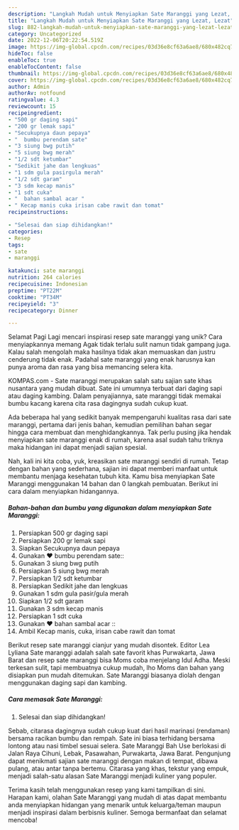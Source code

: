 ```yaml
---
description: "Langkah Mudah untuk Menyiapkan Sate Maranggi yang Lezat, Lezat"
title: "Langkah Mudah untuk Menyiapkan Sate Maranggi yang Lezat, Lezat"
slug: 882-langkah-mudah-untuk-menyiapkan-sate-maranggi-yang-lezat-lezat
category: Uncategorized
date: 2022-12-06T20:22:54.519Z
image: https://img-global.cpcdn.com/recipes/03d36e8cf63a6ae8/680x482cq70/sate-maranggi-foto-resep-utama.jpg
hideToc: false
enableToc: true
enableTocContent: false
thumbnail: https://img-global.cpcdn.com/recipes/03d36e8cf63a6ae8/680x482cq70/sate-maranggi-foto-resep-utama.jpg
cover: https://img-global.cpcdn.com/recipes/03d36e8cf63a6ae8/680x482cq70/sate-maranggi-foto-resep-utama.jpg
author: Admin
authorAv: notfound
ratingvalue: 4.3
reviewcount: 15
recipeingredient:
- "500 gr daging sapi"
- "200 gr lemak sapi"
- "Secukupnya daun pepaya"
- "  bumbu perendam sate"
- "3 siung bwg putih"
- "5 siung bwg merah"
- "1/2 sdt ketumbar"
- "Sedikit jahe dan lengkuas"
- "1 sdm gula pasirgula merah"
- "1/2 sdt garam"
- "3 sdm kecap manis"
- "1 sdt cuka"
- "  bahan sambal acar "
- " Kecap manis cuka irisan cabe rawit dan tomat"
recipeinstructions:

- "Selesai dan siap dihidangkan!"
categories:
- Resep
tags:
- sate
- maranggi

katakunci: sate maranggi 
nutrition: 264 calories
recipecuisine: Indonesian
preptime: "PT22M"
cooktime: "PT34M"
recipeyield: "3"
recipecategory: Dinner

---
```



Selamat Pagi Lagi mencari inspirasi resep sate maranggi yang unik? Cara menyiapkannya memang Agak tidak terlalu sulit namun tidak gampang juga. Kalau salah mengolah maka hasilnya tidak akan memuaskan dan justru cenderung tidak enak. Padahal sate maranggi yang enak harusnya kan punya aroma dan rasa yang bisa memancing selera kita.


KOMPAS.com - Sate maranggi merupakan salah satu sajian sate khas nusantara yang mudah dibuat. Sate ini umumnya terbuat dari daging sapi atau daging kambing. Dalam penyajiannya, sate maranggi tidak memakai bumbu kacang karena cita rasa dagingnya sudah cukup kuat.

Ada beberapa hal yang sedikit banyak mempengaruhi kualitas rasa dari sate maranggi, pertama dari jenis bahan, kemudian pemilihan bahan segar hingga cara membuat dan menghidangkannya. Tak perlu pusing jika hendak menyiapkan sate maranggi enak di rumah, karena asal sudah tahu triknya maka hidangan ini dapat menjadi sajian spesial.


Nah, kali ini kita coba, yuk, kreasikan sate maranggi sendiri di rumah. Tetap dengan bahan yang sederhana, sajian ini dapat memberi manfaat untuk membantu menjaga kesehatan tubuh kita. Kamu bisa menyiapkan Sate Maranggi menggunakan 14 bahan dan 0 langkah pembuatan. Berikut ini cara dalam menyiapkan hidangannya.

<!--inarticleads1-->

##### Bahan-bahan dan bumbu yang digunakan dalam menyiapkan Sate Maranggi:

1. Persiapkan 500 gr daging sapi
1. Persiapkan 200 gr lemak sapi
1. Siapkan Secukupnya daun pepaya
1. Gunakan  ❤️ bumbu perendam sate::
1. Gunakan 3 siung bwg putih
1. Persiapkan 5 siung bwg merah
1. Persiapkan 1/2 sdt ketumbar
1. Persiapkan Sedikit jahe dan lengkuas
1. Gunakan 1 sdm gula pasir/gula merah
1. Siapkan 1/2 sdt garam
1. Gunakan 3 sdm kecap manis
1. Persiapkan 1 sdt cuka
1. Gunakan  ❤️ bahan sambal acar ::
1. Ambil  Kecap manis, cuka, irisan cabe rawit dan tomat


Berikut resep sate maranggi cianjur yang mudah disontek. Editor Lea Lyliana Sate maranggi adalah salah sate favorit khas Purwakarta, Jawa Barat dan resep sate maranggi bisa Moms coba menjelang Idul Adha. Meski terkesan sulit, tapi membuatnya cukup mudah, lho Moms dan bahan yang disiapkan pun mudah ditemukan. Sate Maranggi biasanya diolah dengan menggunakan daging sapi dan kambing. 

<!--inarticleads2-->

##### Cara memasak Sate Maranggi:


1. Selesai dan siap dihidangkan!

Sebab, citarasa dagingnya sudah cukup kuat dari hasil marinasi (rendaman) bersama racikan bumbu dan rempah. Sate ini biasa terhidang bersama lontong atau nasi timbel sesuai selera. Sate Maranggi Bah Use berlokasi di Jalan Raya Cihuni, Lebak, Pasawahan, Purwakarta, Jawa Barat. Pengunjung dapat menikmati sajian sate maranggi dengan makan di tempat, dibawa pulang, atau antar tanpa bertemu. Citarasa yang khas, tekstur yang empuk, menjadi salah-satu alasan Sate Maranggi menjadi kuliner yang populer. 

Terima kasih telah menggunakan resep yang kami tampilkan di sini. Harapan kami, olahan Sate Maranggi yang mudah di atas dapat membantu anda menyiapkan hidangan yang menarik untuk keluarga/teman maupun menjadi inspirasi dalam berbisnis kuliner. Semoga bermanfaat dan selamat mencoba!
